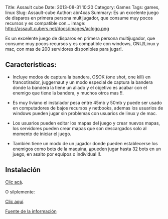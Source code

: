 Title: Assault cube
Date: 2013-08-31 10:20
Category: Games
Tags: games, linux
Slug: Assault-cube
Author: abr4xas
Summary: Es un excelente juego de disparos en primera persona multijugador, que consume muy pocos recursos y es compatible con...
image: http://assault.cubers.net/docs/images/aclogo.png

Es un excelente juego de disparos en primera persona multijugador, que consume muy pocos recursos y es compatible con windows, GNU/Linux y mac, con mas de 200 servidores disponibles para jugar!.

## Características:

* Incluye modos de captura la bandera, OSOK (one shot, one kill) en francotirador, juggernaut y un modo especial de captura la bandera donde la bandera la tiene un aliado y el objetivo es acabar con el enemigo que tiene la bandera, y muchos otros mas !!.

* Es muy liviano el instalador pesa entre 45mb y 50mb y puede ser usado en computadores de bajos recursos y netbooks, ademas los usuarios de windows pueden jugar sin problemas con usuarios de linux y de mac.

* Los usuarios pueden editar los mapas del juego y crear nuevos mapas, los servidores pueden crear mapas que son descargados solo al momento de iniciar el juego.

* También tiene un modo de un jugador donde pueden establecerse los enemigos como bots de la maquina, ¡¡pueden jugar hasta 32 bots en un juego, en asalto por equipos o individual !!.

## Instalación

[Clic acá](http://sourceforge.net/projects/actiongame/files/AssaultCube%20Version%201.1.0.4/AssaultCube_v1.1.0.4.tar.bz2/download "Descarga para linux").

O silplemente:

[Clic aquí](apt://assaultcube).

[Fuente de la información](http://kuyne.blogspot.com/2012/09/assault-cube-fps-liviano-multiplataforma.html "Fuente de la información")